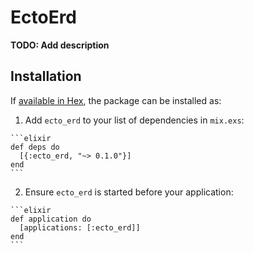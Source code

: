 # EctoErd

**TODO: Add description**

## Installation

If [available in Hex](https://hex.pm/docs/publish), the package can be installed as:

  1. Add `ecto_erd` to your list of dependencies in `mix.exs`:

    ```elixir
    def deps do
      [{:ecto_erd, "~> 0.1.0"}]
    end
    ```

  2. Ensure `ecto_erd` is started before your application:

    ```elixir
    def application do
      [applications: [:ecto_erd]]
    end
    ```

